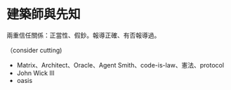 # 建築師與先知

兩重信任關係：正當性、假鈔。報導正確、有否報導過。

（consider cutting\)

* Matrix、Architect、Oracle、Agent Smith、code-is-law、憲法、protocol
* John Wick III
* oasis

